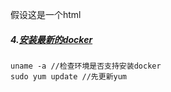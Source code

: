 假设这是一个html
##### 4.[安装最新的docker](https://www.cnblogs.com/wdliu/p/10194332.html)
```
uname -a //检查环境是否支持安装docker
sudo yum update //先更新yum